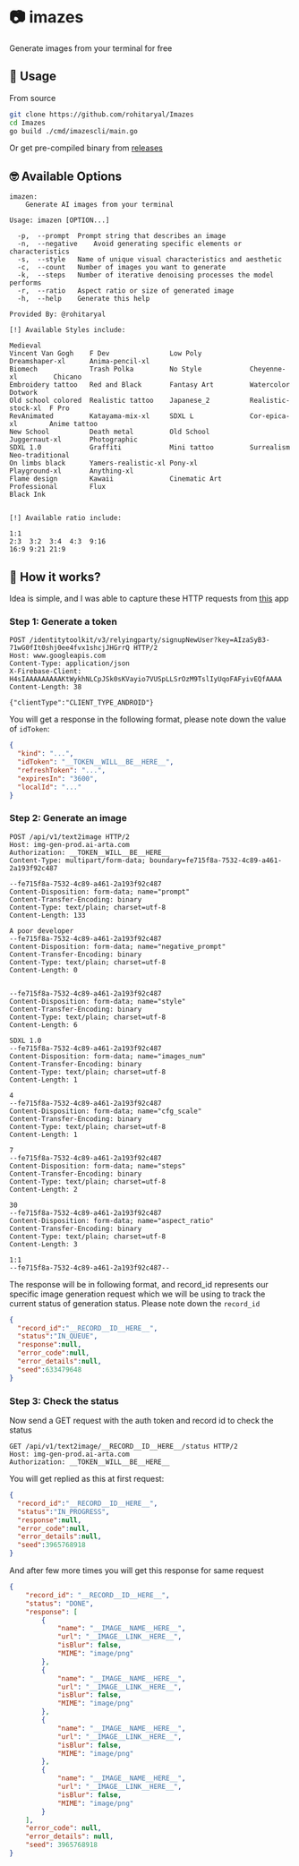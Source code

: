# 📷 imazes
Generate images from your terminal for free

## 🎨 Usage
From source
```bash
git clone https://github.com/rohitaryal/Imazes
cd Imazes
go build ./cmd/imazescli/main.go
```

Or get pre-compiled binary from [releases](https://github.com/rohitaryal/imazes/releases)

## 🤓 Available Options

```
imazen:
	Generate AI images from your terminal

Usage: imazen [OPTION...]

  -p,  --prompt	 Prompt string that describes an image
  -n,  --negative	 Avoid generating specific elements or characteristics
  -s,  --style	 Name of unique visual characteristics and aesthetic
  -c,  --count	 Number of images you want to generate
  -k,  --steps	 Number of iterative denoising processes the model performs
  -r,  --ratio	 Aspect ratio or size of generated image
  -h,  --help	 Generate this help

Provided By: @rohitaryal

[!] Available Styles include:

Medieval            
Vincent Van Gogh    F Dev               Low Poly            Dreamshaper-xl      Anima-pencil-xl     
Biomech             Trash Polka         No Style            Cheyenne-xl         Chicano             
Embroidery tattoo   Red and Black       Fantasy Art         Watercolor          Dotwork             
Old school colored  Realistic tattoo    Japanese_2          Realistic-stock-xl  F Pro               
RevAnimated         Katayama-mix-xl     SDXL L              Cor-epica-xl        Anime tattoo        
New School          Death metal         Old School          Juggernaut-xl       Photographic        
SDXL 1.0            Graffiti            Mini tattoo         Surrealism          Neo-traditional     
On limbs black      Yamers-realistic-xl Pony-xl             Playground-xl       Anything-xl         
Flame design        Kawaii              Cinematic Art       Professional        Flux                
Black Ink           


[!] Available ratio include:

1:1  
2:3  3:2  3:4  4:3  9:16 
16:9 9:21 21:9 
```

## 🤔 How it works?
Idea is simple, and I was able to capture these HTTP requests from [this](https://play.google.com/store/apps/details?id=ai.generated.art.maker.image.picture.photo.generator.painting) app

### Step 1: Generate a token
```http
POST /identitytoolkit/v3/relyingparty/signupNewUser?key=AIzaSyB3-71wG0fIt0shj0ee4fvx1shcjJHGrrQ HTTP/2
Host: www.googleapis.com
Content-Type: application/json
X-Firebase-Client: H4sIAAAAAAAAAKtWykhNLCpJSk0sKVayio7VUSpLLSrOzM9TslIyUqoFAFyivEQfAAAA
Content-Length: 38

{"clientType":"CLIENT_TYPE_ANDROID"}
```

You will get a response in the following format, please note down the value of `idToken`:
```JSON
{
  "kind": "...",
  "idToken": "__TOKEN__WILL__BE__HERE__",
  "refreshToken": "...",
  "expiresIn": "3600",
  "localId": "..."
}
```

### Step 2: Generate an image
```http
POST /api/v1/text2image HTTP/2
Host: img-gen-prod.ai-arta.com
Authorization: __TOKEN__WILL__BE__HERE__
Content-Type: multipart/form-data; boundary=fe715f8a-7532-4c89-a461-2a193f92c487

--fe715f8a-7532-4c89-a461-2a193f92c487
Content-Disposition: form-data; name="prompt"
Content-Transfer-Encoding: binary
Content-Type: text/plain; charset=utf-8
Content-Length: 133

A poor developer
--fe715f8a-7532-4c89-a461-2a193f92c487
Content-Disposition: form-data; name="negative_prompt"
Content-Transfer-Encoding: binary
Content-Type: text/plain; charset=utf-8
Content-Length: 0


--fe715f8a-7532-4c89-a461-2a193f92c487
Content-Disposition: form-data; name="style"
Content-Transfer-Encoding: binary
Content-Type: text/plain; charset=utf-8
Content-Length: 6

SDXL 1.0
--fe715f8a-7532-4c89-a461-2a193f92c487
Content-Disposition: form-data; name="images_num"
Content-Transfer-Encoding: binary
Content-Type: text/plain; charset=utf-8
Content-Length: 1

4
--fe715f8a-7532-4c89-a461-2a193f92c487
Content-Disposition: form-data; name="cfg_scale"
Content-Transfer-Encoding: binary
Content-Type: text/plain; charset=utf-8
Content-Length: 1

7
--fe715f8a-7532-4c89-a461-2a193f92c487
Content-Disposition: form-data; name="steps"
Content-Transfer-Encoding: binary
Content-Type: text/plain; charset=utf-8
Content-Length: 2

30
--fe715f8a-7532-4c89-a461-2a193f92c487
Content-Disposition: form-data; name="aspect_ratio"
Content-Transfer-Encoding: binary
Content-Type: text/plain; charset=utf-8
Content-Length: 3

1:1
--fe715f8a-7532-4c89-a461-2a193f92c487--
```

The response will be in following format, and record_id represents our specific image generation request which we will be using to track the current status of generation status. Please note down the `record_id`
```JSON
{
  "record_id":"__RECORD__ID__HERE__",
  "status":"IN_QUEUE",
  "response":null,
  "error_code":null,
  "error_details":null,
  "seed":633479648
}
```

### Step 3: Check the status
Now send a GET request with the auth token and record id to check the status
```http
GET /api/v1/text2image/__RECORD__ID__HERE__/status HTTP/2
Host: img-gen-prod.ai-arta.com
Authorization: __TOKEN__WILL__BE__HERE__
```

You will get replied as this at first request:

```JSON
{
  "record_id":"__RECORD__ID__HERE__",
  "status":"IN_PROGRESS",
  "response":null,
  "error_code":null,
  "error_details":null,
  "seed":3965768918
}
```

And after few more times you will get this response for same request

```JSON
{
    "record_id": "__RECORD__ID__HERE__",
    "status": "DONE",
    "response": [
        {
            "name": "__IMAGE__NAME__HERE__",
            "url": "__IMAGE__LINK__HERE__",
            "isBlur": false,
            "MIME": "image/png"
        },
        {
            "name": "__IMAGE__NAME__HERE__",
            "url": "__IMAGE__LINK__HERE__",
            "isBlur": false,
            "MIME": "image/png"
        },
        {
            "name": "__IMAGE__NAME__HERE__",
            "url": "__IMAGE__LINK__HERE__",
            "isBlur": false,
            "MIME": "image/png"
        },
        {
            "name": "__IMAGE__NAME__HERE__",
            "url": "__IMAGE__LINK__HERE__",
            "isBlur": false,
            "MIME": "image/png"
        }
    ],
    "error_code": null,
    "error_details": null,
    "seed": 3965768918
}
```
